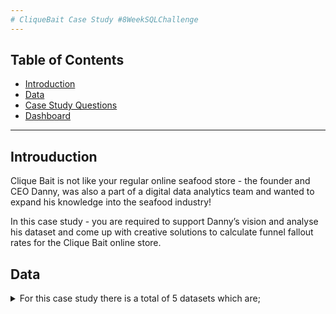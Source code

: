```yaml
---
# CliqueBait Case Study #8WeekSQLChallenge
---
```

## Table of Contents
- [Introduction](#introduction)
- [Data](#data)
- [Case Study Questions](#case-study-questions)
- [Dashboard](#dashboard)
---
## Introuduction
Clique Bait is not like your regular online seafood store - the founder and CEO Danny, was also a part of a digital data analytics team and wanted to expand his knowledge into the seafood industry!

In this case study - you are required to support Danny’s vision and analyse his dataset and come up with creative solutions to calculate funnel fallout rates for the Clique Bait online store.

## Data
<details><summary>
For this case study there is a total of 5 datasets which are;
</summary>
   #### ``Table 1: users``
  user_id | cookie_id | start_date          
---------|-----------|---------------------
 397     | 3759ff    | 2020-03-30 00:00:00 
 215     | 863329    | 2020-01-26 00:00:00
 191     | eefca9    | 2020-03-15 00:00:00 
 89      | 764796    | 2020-01-07 00:00:00 
 127     | 17ccc5    | 2020-01-22 00:00:00 
 81      | b0b666    | 2020-03-01 00:00:00
 260     | a4f236    | 2020-01-08 00:00:00 
 203     | d1182f    | 2020-04-18 00:00:00 
 23      | 12dbc8    | 2020-01-18 00:00:00 
 375     | f61d69    | 2020-01-03 00:00:00 
</details>
